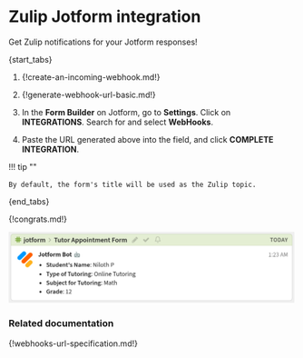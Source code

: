 # Zulip Jotform integration

Get Zulip notifications for your Jotform responses!

{start_tabs}

1. {!create-an-incoming-webhook.md!}

1. {!generate-webhook-url-basic.md!}

1. In the **Form Builder** on Jotform, go to **Settings**. Click on
   **INTEGRATIONS**. Search for and select **WebHooks**.

1. Paste the URL generated above into the field, and click
   **COMPLETE INTEGRATION**.

!!! tip ""

    By default, the form's title will be used as the Zulip topic.

{end_tabs}

{!congrats.md!}

![](/static/images/integrations/jotform/001.png)

### Related documentation

{!webhooks-url-specification.md!}
